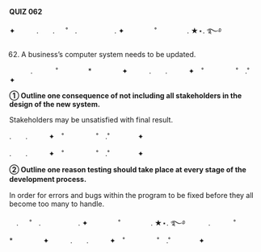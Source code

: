 
**QUIZ 062** 

✦　　　.　　. 　 ˚　.　　　　　 . ✦　　　 　˚　　　　 . ★⋆. ࿐࿔ 

62. A business’s computer system needs to be updated.


　　　.   　　˚　　 　　*　　 　　✦　　　.　　.　　　✦　˚ 　　　　 ˚　.˚　　　　✦


   
**① Outline one consequence of not including all stakeholders in the design of the new system.**


Stakeholders may be unsatisfied with final result.


.　　.　　　✦　˚ 　　　　 ˚　.˚　　　　✦

.　　.　　　✦　˚ 　　　　 ˚　.˚　　　　✦


**② Outline one reason testing should take place at every stage of the development process.**　

In order for errors and bugs within the program to be fixed before they all become too many to handle.



　. 　 ˚　.　　　　　 . ✦　　　 　˚　　　　 . ★⋆. ࿐࿔ 
　　　.   　　˚　　 　　*　　 　　✦　　　.　　.　　　✦　˚ 　　　　 ˚　.˚　　　　✦
